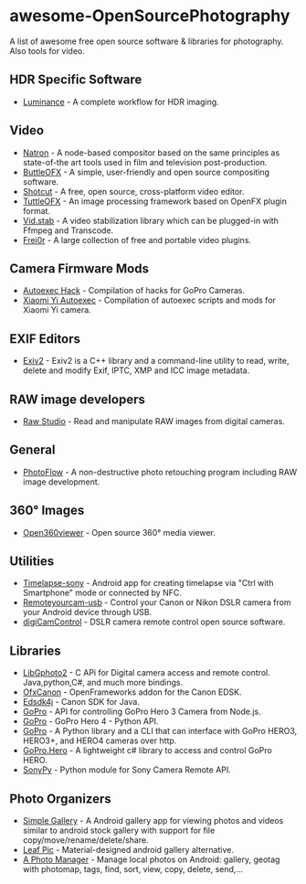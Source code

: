 # awesome-OpenSourcePhotography

A list of awesome free open source software & libraries for photography. Also tools for video.

## HDR Specific Software

- [Luminance](https://github.com/LuminanceHDR/LuminanceHDR) - A complete workflow for HDR imaging.

## Video

- [Natron](https://github.com/MrKepzie/Natron) - A node-based compositor based on the same principles as state-of-the art tools used in film and television post-production.
- [ButtleOFX](https://github.com/buttleofx/ButtleOFX) - A simple, user-friendly and open source compositing software.
- [Shotcut](https://github.com/mltframework/shotcut) - A free, open source, cross-platform video editor.
- [TuttleOFX](https://github.com/tuttleofx/TuttleOFX) - An image processing framework based on OpenFX plugin format.
- [Vid.stab](https://github.com/georgmartius/vid.stab) - A video stabilization library which can be plugged-in with Ffmpeg and Transcode.
- [Frei0r](https://github.com/dyne/frei0r) - A large collection of free and portable video plugins.

## Camera Firmware Mods

- [Autoexec Hack](https://github.com/KonradIT/autoexechack) - Compilation of hacks for GoPro Cameras.
- [Xiaomi Yi Autoexec](https://github.com/PJanisio/Xiaomi_Yi_autoexec) - Compilation of autoexec scripts and mods for Xiaomi Yi camera.

## EXIF Editors

- [Exiv2](https://github.com/Exiv2/exiv2) - Exiv2 is a C++ library and a command-line utility to read, write, delete and modify Exif, IPTC, XMP and ICC image metadata.

## RAW image developers

- [Raw Studio](https://github.com/rawstudio/rawstudio) - Read and manipulate RAW images from digital cameras.

## General

- [PhotoFlow](https://github.com/aferrero2707/PhotoFlow) - A non-destructive photo retouching program including RAW image development.

## 360° Images

- [Open360viewer](https://github.com/TheGreyDiamond/open360viewer) - Open source 360° media viewer.

## Utilities

- [Timelapse-sony](https://github.com/ThibaudM/timelapse-sony) - Android app for creating timelapse via "Ctrl with Smartphone" mode or connected by NFC.
- [Remoteyourcam-usb](https://github.com/crazymaik/remoteyourcam-usb) - Control your Canon or Nikon DSLR camera from your Android device through USB.
- [digiCamControl](https://github.com/dukus/digiCamControl) - DSLR camera remote control open source software.

## Libraries

- [LibGphoto2](https://github.com/gphoto/libgphoto2) - C APi for Digital camera access and remote control. Java,python,C#, and much more bindings.
- [OfxCanon](https://github.com/roxlu/ofxCanon) - OpenFrameworks addon for the Canon EDSK.
- [Edsdk4j](https://github.com/kritzikratzi/edsdk4j) - Canon SDK for Java.
- [GoPro](https://github.com/kschzt/gopro) - API for controlling GoPro Hero 3 Camera from Node.js.
- [GoPro](https://github.com/DenisCarriere/gopro) - GoPro Hero 4 - Python API.
- [GoPro](https://github.com/joshvillbrandt/goprohero) - A Python library and a CLI that can interface with GoPro HERO3, HERO3+, and HERO4 cameras over http.
- [GoPro.Hero](https://github.com/r1pper/GoPro.Hero) - A lightweight c# library to access and control GoPro HERO.
- [SonyPy](https://github.com/storborg/sonypy) - Python module for Sony Camera Remote API.

## Photo Organizers

- [Simple Gallery](https://github.com/SimpleMobileTools/Simple-Gallery) - A Android gallery app for viewing photos and videos similar to android stock gallery with support for file copy/move/rename/delete/share.
- [Leaf Pic](https://github.com/HoraApps/LeafPic) - Material-designed android gallery alternative.
- [A Photo Manager](https://github.com/k3b/APhotoManager) - Manage local photos on Android: gallery, geotag with photomap, tags, find, sort, view, copy, delete, send,...
